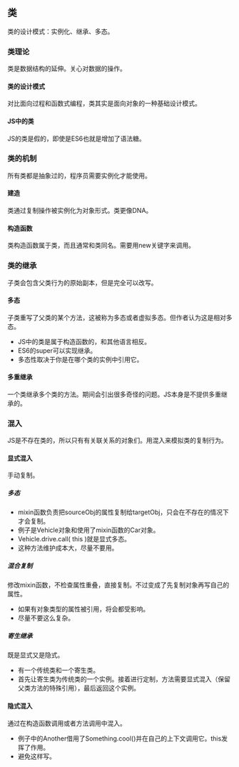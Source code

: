 ## 类
类的设计模式：实例化、继承、多态。


### 类理论
类是数据结构的延伸。关心对数据的操作。

#### 类的设计模式
对比面向过程和函数式编程，类其实是面向对象的一种基础设计模式。

#### JS中的类
JS的类是假的，即使是ES6也就是增加了语法糖。

### 类的机制
所有类都是抽象过的，程序员需要实例化才能使用。

#### 建造
类通过复制操作被实例化为对象形式。类更像DNA。

#### 构造函数
类构造函数属于类，而且通常和类同名。需要用new关键字来调用。

### 类的继承
子类会包含父类行为的原始副本，但是完全可以改写。

#### 多态	
子类重写了父类的某个方法，这被称为多态或者虚拟多态。但作者认为这是相对多态。

* JS中的类是属于构造函数的，和其他语言相反。
* ES6的super可以实现继承。
* 多态性取决于你是在哪个类的实例中引用它。

#### 多重继承
一个类继承多个类的方法。期间会引出很多奇怪的问题。JS本身是不提供多重继承的。

### 混入
JS是不存在类的，所以只有有关联关系的对象们。用混入来模拟类的复制行为。

#### 显式混入
手动复制。

##### 多态
* mixin函数负责把sourceObj的属性复制给targetObj，只会在不存在的情况下才会复制。
* 例子是Vehicle对象和使用了mixin函数的Car对象。
* Vehicle.drive.call( this )就是显式多态。
* 这种方法维护成本大，尽量不要用。

##### 混合复制
修改mixin函数，不检查属性重叠，直接复制。不过变成了先复制对象再写自己的属性。

* 如果有对象类型的属性被引用，将会都受影响。
* 尽量不要这么复杂。

##### 寄生继承
既是显式又是隐式。

* 有一个传统类和一个寄生类。
* 首先让寄生类为传统类的一个实例。接着进行定制，方法需要显式混入（保留父类方法的特殊引用），最后返回这个实例。

#### 隐式混入
通过在构造函数调用或者方法调用中混入。

* 例子中的Another借用了Something.cool()并在自己的上下文调用它。this发挥了作用。
* 避免这样写。




